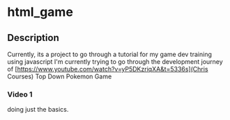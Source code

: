 # html_game
## Description
Currently, its a project to go through a tutorial for my game dev training using javascript
I'm currently trying to go through the development journey of [https://www.youtube.com/watch?v=yP5DKzriqXA&t=5336s](Chris Courses) Top Down Pokemon Game
### Video 1
doing just the basics.
